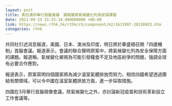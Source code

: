 ```yaml
---
layout: post
title: 美日澳印舉行首腦會議　據報擬將氣候變化列為安保課題
date: 2021-09-23 15:25:34.000000000 +08:00
link: https://news.rthk.hk/rthk/ch/component/k2/1611907-20210923.htm
categories: rthk
---
```


共同社引述消息報道，美國、日本、澳洲及印度，明日將於華盛頓召開「四邊機制」首腦會議。報道表示，會議的聯合聲明原案中，將氣候變化列為安全保障方面的課題。報道稱，氣候變化被視為可能引發糧食不足及地區紛爭的問題，強調全球有必要合作應對。

報道表示，原案寫明四個國家將為減少溫室氣體排放而努力，相信四國希望透過團結有關領域，可以令中國在溫室氣體排放方面，進一步採取措施。

四國在3月舉行首腦視像會議，除氣候變化之外，亦討論新冠疫苗和技術革新設立工作會議等。
